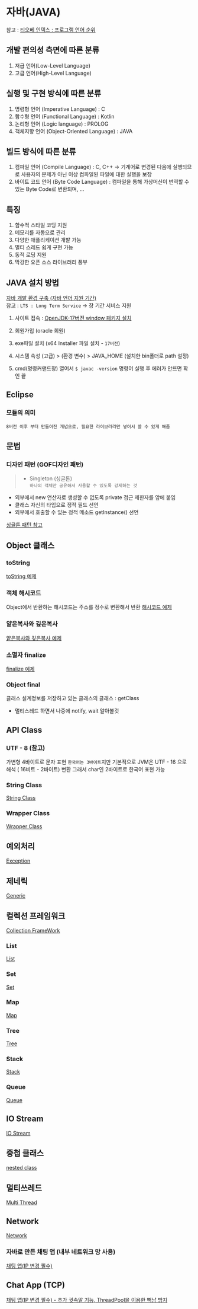 # 자바(JAVA)

참고 : <a href="https://www.tiobe.com/tiobe-index/">티오베 인덱스 : 프로그램 언어 순위</a>

## 개발 편의성 측면에 따른 분류
1. 저급 언어(Low-Level Language)
2. 고급 언어(High-Level Language)

## 실행 및 구현 방식에 따른 분류
1. 명령형 언어 (Imperative Language) : C
2. 함수형 언어 (Functional Language) : Kotlin
3. 논리형 언어 (Logic language) : PROLOG
4. 객체지향 언어 (Object-Oriented Language) : JAVA

## 빌드 방식에 따른 분류
1. 컴파일 언어 (Compile Language) : C, C++ -> 기계어로 변경된 다음에 실행되므로 사용자의 문제가 아닌 이상 컴파일된 파일에 대한 실행을 보장
2. 바이트 코드 언어 (Byte Code Language) : 컴파일을 통해 가상머신이 번역할 수 있는 Byte Code로 변환되며, ...

## 특징
1. 함수적 스타일 코딩 지원
2. 메모리를 자동으로 관리
3. 다양한 애플리케이션 개발 가능
4. 멀티 스레드 쉽게 구현 가능
5. 동적 로딩 지원
6. 막강한 오픈 소스 라이브러리 풍부

## JAVA 설치 방법

<a href="https://www.oracle.com/java/technologies/java-se-support-roadmap.html
">자바 개발 환경 구축 (자바 언어 지원 기간)</a>  
참고 : `LTS : Long Term Service` -> 장 기간 서비스 지원  

1. 사이트 접속 : <a href="https://www.oracle.com/kr/java/technologies/downloads/#jdk17-windows">OpenJDK-17버전 window 패키지 설치</a>

2. 회원가입 (oracle 회원)

3. exe파일 설치 (x64 Installer 파일 설치 - `17버전`)

4. 시스템 속성 (고급) > (환경 변수) > JAVA_HOME (설치한 bin폴더로 path 설정)

5. cmd(명령커맨드창) 열어서 `$ javac -version` 명령어 실행 후 에러가 안뜨면 확인 끝

## Eclipse

### 모듈의 의미
`8버전 이후 부터 만들어진 개념으로, 필요한 라이브러리만 넣어서 쓸 수 있게 해줌`

## 문법

### 디자인 패턴 (GOF디자인 패턴)
> - Singleton (싱글톤)  
`하나의 객체만 공유해서 사용할 수 있도록 강제하는 것`
- 외부에서 new 연산자로 생성할 수 없도록 private 접근 제한자를 앞에 붙임
- 클래스 자신의 타입으로 정적 필드 선언
- 외부에서 호출할 수 있는 정적 메소드 getInstance() 선언

<a href="./c06_access_modifier/singleton">싱글톤 패턴 참고</a>



## Object 클래스
### toString
<a href="./c09_API_class/a_object/toString">toString 예제</a>

### 객체 해시코드
Object에서 반환하는 해시코드는 주소를 정수로 변환해서 반환
<a href="./c09_API_class/a_object/hashcode">해시코드 예제</a>

### 얕은복사와 깊은복사
<a href="./c09_API_class/a_object/clone">얕은복사와 깊은복사 예제</a>

### 소멸자 finalize
<a href="./c09_API_class/a_object/finalize">finalize 예제</a>

### Object final
클래스 설계정보를 저장하고 있는 클래스의 클래스 : getClass
- 멀티스레드 하면서 나중에 notify, wait 알아볼것


## API Class

### UTF - 8 (참고)
가변형 4바이트로 문자 표현
`한국어는 3바이트`지만
기본적으로 JVM은 UTF - 16 으로 해석 ( 16비트 - 2바이트) 변환
그래서 char인 2바이트로 한국어 표현 가능

### String Class
<a href="./c09_API_class/b_string">String Class</a>

### Wrapper Class
<a href="./c09_API_class/c_wrapper">Wrapper Class</a>

## 예외처리
<a href="./c10_exception/">Exception</a>

## 제네릭
<a href="./c11_generic/">Generic</a>

## 컬렉션 프레임워크
<a href="./c12_collection_framework/">Collection FrameWork</a>

### List
<a href="./c12_collection_framework/c1_list/">List</a>

### Set
<a href="./c12_collection_framework/c2_set/">Set</a>

### Map
<a href="./c12_collection_framework/c3_map/">Map</a>

### Tree
<a href="./c12_collection_framework/c4_tree/">Tree</a>

### Stack
<a href="./c12_collection_framework/c5_stack/">Stack</a>

### Queue
<a href="./c12_collection_framework/c6_queue/">Queue</a>

## IO Stream
<a href="./c13_IO_stream">IO Stream</a>

## 중첩 클래스
<a href="./c14_nested_class_lambda/">nested class</a>

## 멀티쓰레드
<a href="./c15_multi_thread/">Multi Thread</a>

## Network
<a href="./c16_network/">Network</a>

### 자바로 만든 채팅 앱 (내부 네트워크 망 사용)
<a href="./c16_network/n3_chat">채팅 앱(IP 변경 필수)</a>

## Chat App (TCP)
<a href="./c17_chat_program_TCP/">채팅 앱(IP 변경 필수) - 추가 귓속말 기능, ThreadPool을 이용한 뻑남 방지</a>

